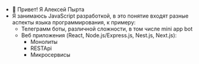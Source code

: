 - 👋 Привет! Я Алексей Пырта
- Я занимаюсь JavaScript разработкой, в это понятие входят разные аспекты языка программирования, к примеру:
  - Телеграмм боты, различной сложности, в том числе mini app bot
  - Веб приложения (React, Node.js/Express.js, Nest.js, Next.js):
    - Монолиты
    - RESTApi
    - Микросервисы
  

<!---
PyrtaBlog/PyrtaBlog is a ✨ special ✨ repository because its `README.md` (this file) appears on your GitHub profile.
You can click the Preview link to take a look at your changes.
--->
